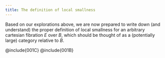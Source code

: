 ```yaml
---
title: The definition of local smallness
---
```


Based on our explorations above, we are now prepared to write down (and
understand) the proper definition of local smallness for an arbitrary cartesian fibration
$E$ over $B$, which should be thought of as a (potentially large) category
relative to $B$.


@include{001C}
@include{001B}

